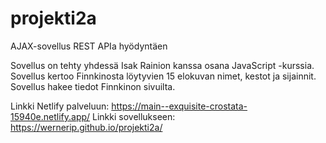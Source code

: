# projekti2a
AJAX-sovellus REST APIa hyödyntäen

Sovellus on tehty yhdessä Isak Rainion kanssa osana JavaScript -kurssia. Sovellus kertoo Finnkinosta löytyvien 15 elokuvan nimet, kestot ja sijainnit. Sovellus hakee tiedot Finnkinon sivuilta.

Linkki Netlify palveluun: https://main--exquisite-crostata-15940e.netlify.app/
Linkki sovellukseen: https://wernerip.github.io/projekti2a/
